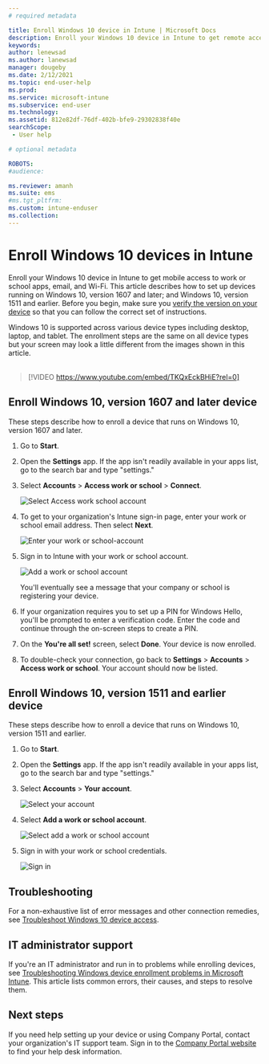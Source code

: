 ```yaml
---
# required metadata

title: Enroll Windows 10 device in Intune | Microsoft Docs
description: Enroll your Windows 10 device in Intune to get remote access to work or school.  
keywords:
author: lenewsad
ms.author: lanewsad
manager: dougeby
ms.date: 2/12/2021
ms.topic: end-user-help
ms.prod:
ms.service: microsoft-intune
ms.subservice: end-user
ms.technology:
ms.assetid: 812e82df-76df-402b-bfe9-29302838f40e
searchScope:
 - User help

# optional metadata

ROBOTS:  
#audience:

ms.reviewer: amanh
ms.suite: ems
#ms.tgt_pltfrm:
ms.custom: intune-enduser
ms.collection: 
---
```


# Enroll Windows 10 devices in Intune  

Enroll your Windows 10 device in Intune to get mobile access to work or school apps, email, and Wi-Fi. This article describes how to set up devices running on Windows 10, version 1607 and later; and Windows 10, version 1511 and earlier. Before you begin, make sure you [verify the version on your device](using-your-windows-device-with-intune.md) so that you can follow the correct set of instructions.  

Windows 10 is supported across various device types including desktop, laptop, and tablet. The enrollment steps are the same on all device types but your screen may look a little different from the images shown in this article.  
</br>
> [!VIDEO https://www.youtube.com/embed/TKQxEckBHiE?rel=0]

## Enroll Windows 10, version 1607 and later device 
These steps describe how to enroll a device that runs on Windows 10, version 1607 and later.  

1. Go to **Start**. 

2. Open the **Settings** app. If the app isn't readily available in your apps list, go to the search bar and type "settings."

3. Select **Accounts** > **Access work or school** > **Connect**.  


    ![Select Access work school account](./media/w10-enroll-rs1-connect-to-work-or-school.png)  

4. To get to your organization's Intune sign-in page, enter your work or school email address. Then select **Next**.  


   ![Enter your work or school-account](./media/w10-enroll-rs1-set-up-work-or-school-account.png)  

5. Sign in to Intune with your work or school account.  


    ![Add a work or school account](./media/w10-enroll-rs1-enter-your-credentials.png)  

    You'll eventually see a message that your company or school is registering your device.

6. If your organization requires you to set up a PIN for Windows Hello, you'll be prompted to enter a verification code. Enter the code and continue through the on-screen steps to create a PIN.  

7. On the **You're all set!** screen, select **Done**. Your device is now enrolled.  

8. To double-check your connection, go back to **Settings** > **Accounts** > **Access work or school**.  Your account should now be listed.  


## Enroll Windows 10, version 1511 and earlier device  
These steps describe how to enroll a device that runs on Windows 10, version 1511 and earlier.  

1. Go to **Start**. 

2. Open the **Settings** app. If the app isn't readily available in your apps list, go to the search bar and type "settings."

3. Select **Accounts** > **Your account**.  


    ![Select your account](./media/W10-enroll-2-accounts-your-account.png)  

5. Select **Add a work or school account**.  


    ![Select add a work or school account](./media/w10-enroll-3-add-work-school-acct.png)  

6. Sign in with your work or school credentials.  


    ![Sign in](./media/W10-enroll-4-sign-in.png)  


## Troubleshooting 
For a non-exhaustive list of error messages and other connection remedies, see [Troubleshoot Windows 10 device access](troubleshoot-your-windows-10-device-windows.md).  


## IT administrator support   

If you're an IT administrator and run in to problems while enrolling devices, see [Troubleshooting Windows device enrollment problems in Microsoft Intune](https://support.microsoft.com/help/4469913). This article lists common errors, their causes, and steps to resolve them. 

## Next steps  
If you need help setting up your device or using Company Portal, contact your organization's IT support team. Sign in to the [Company Portal website](https://go.microsoft.com/fwlink/?linkid=2010980) to find your help desk information.  

 

